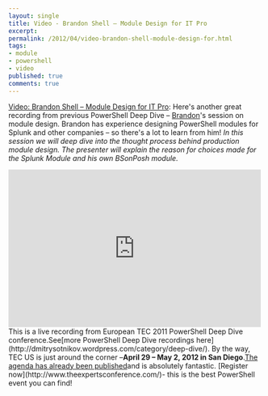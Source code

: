 ```yaml
---
layout: single
title: Video - Brandon Shell – Module Design for IT Pro
excerpt: 
permalink: /2012/04/video-brandon-shell-module-design-for.html
tags: 
- module
- powershell
- video
published: true
comments: true
---
```

[Video: Brandon Shell – Module Design for IT Pro](http://feedproxy.google.com/%7Er/DmitrysPowerblog/%7E3/dAwC4ChKKXY/): 
Here's another great recording from previous PowerShell Deep Dive – [Brandon](http://bsonposh.com/)'s session on module design. Brandon has experience designing PowerShell modules for Splunk and other companies – so there's a lot to learn from him!
<i>In this session we will deep dive into the thought process behind production module design. The presenter will explain the reason for choices made for the Splunk Module and his own BSonPosh module.</i>
<iframe frameborder="0" height="312" src="http://www.youtube.com/embed/69JSWHD0RHg?version=3&amp;rel=1&amp;fs=1&amp;showsearch=0&amp;showinfo=1&amp;iv_load_policy=1&amp;wmode=transparent" width="500"></iframe>
This is a live recording from European TEC 2011 PowerShell Deep Dive conference.See[more PowerShell Deep Dive recordings here](http://dmitrysotnikov.wordpress.com/category/deep-dive/).
By the way, TEC US is just around the corner –<b>April 29 – May 2, 2012 in San Diego</b>.<a href="http://www.theexpertsconference.com/us/2012/powershell-deep-dive/agenda/" title="Agenda for PowerShell Deep Dive - US 2012 - The Experts Conference">The agenda has already been published</a>and is absolutely fantastic.
[Register now](http://www.theexpertsconference.com/)- this is the best PowerShell event you can find!
